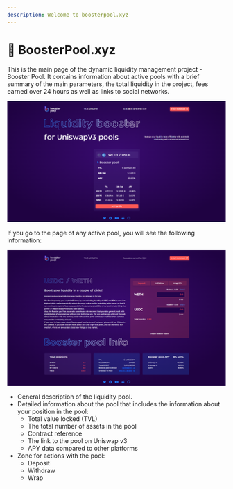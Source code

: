 ```yaml
---
description: Welcome to boosterpool.xyz
---
```


# 🔡 BoosterPool.xyz

This is the main page of the dynamic liquidity management project - Booster Pool. It contains information about active pools with a brief summary of the main parameters, the total liquidity in the project, fees earned over 24 hours as well as links to social networks.

![Main page of boosterpool.xyz](<../.gitbook/assets/image (17).png>)

If you go to the page of any active pool, you will see the following information:

![Pool's page](<../.gitbook/assets/image (19).png>)

* General description of the liquidity pool.&#x20;
* Detailed information about the pool that includes the information about your position in the pool:
  * Total value locked (TVL)
  * The total number of assets in the pool
  * Contract reference
  * The link to the pool on Uniswap v3
  * APY data compared to other platforms
* Zone for actions with the pool:
  * Deposit
  * Withdraw
  * Wrap

